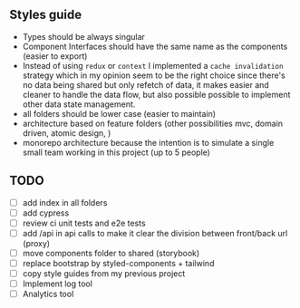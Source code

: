 ## Styles guide

- Types should be always singular
- Component Interfaces should have the same name as the components (easier to export)
- Instead of using `redux` or `context` I implemented a `cache invalidation` strategy which in my opinion seem to be the right choice since there's no data being shared but only refetch of data, it makes easier and cleaner to handle the data flow, but also possible possible to implement other data state management.
- all folders should be lower case (easier to maintain)
- architecture based on feature folders (other possibilities mvc, domain driven, atomic design, )
- monorepo architecture because the intention is to simulate a single small team working in this project (up to 5 people)

## TODO

- [ ] add index in all folders
- [ ] add cypress
- [ ] review ci unit tests and e2e tests
- [ ] add /api in api calls to make it clear the division between front/back url (proxy)
- [ ] move components folder to shared (storybook)
- [ ] replace bootstrap by styled-components + tailwind
- [ ] copy style guides from my previous project
- [ ] Implement log tool
- [ ] Analytics tool
